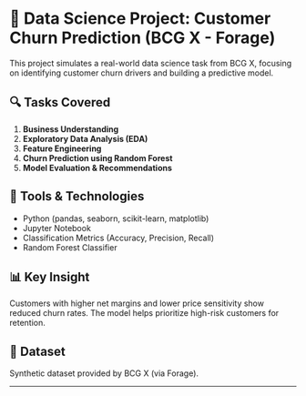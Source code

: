 # 🧠 Data Science Project: Customer Churn Prediction (BCG X - Forage)

This project simulates a real-world data science task from BCG X, focusing on identifying customer churn drivers and building a predictive model.

## 🔍 Tasks Covered

1. **Business Understanding**
2. **Exploratory Data Analysis (EDA)**
3. **Feature Engineering**
4. **Churn Prediction using Random Forest**
5. **Model Evaluation & Recommendations**

## 🧪 Tools & Technologies

- Python (pandas, seaborn, scikit-learn, matplotlib)
- Jupyter Notebook
- Classification Metrics (Accuracy, Precision, Recall)
- Random Forest Classifier

## 📊 Key Insight

Customers with higher net margins and lower price sensitivity show reduced churn rates. The model helps prioritize high-risk customers for retention.

## 📁 Dataset

Synthetic dataset provided by BCG X (via Forage).


---

